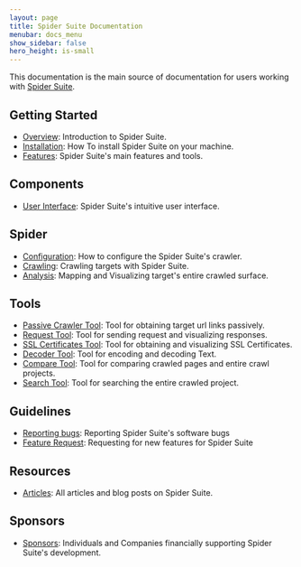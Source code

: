 ```yaml
---
layout: page
title: Spider Suite Documentation
menubar: docs_menu
show_sidebar: false
hero_height: is-small
---
```


This documentation is the main source of documentation for users working with [Spider Suite](https://github.com/3nock/SpiderSuite).

## Getting Started
* [Overview](Overview): Introduction to Spider Suite.
* [Installation](Installation): How To install Spider Suite on your machine.
* [Features](Features): Spider Suite's main features and tools.

## Components
  * [User Interface](UserInterface): Spider Suite's intuitive user interface.

## Spider
* [Configuration](Configurations): How to configure the Spider Suite's crawler.
* [Crawling](Crawling): Crawling targets with Spider Suite.
* [Analysis](Analysis): Mapping and Visualizing target's entire crawled surface. 

## Tools
* [Passive Crawler Tool](Tools#passive-crawler-tool): Tool for obtaining target url links passively.
* [Request Tool](Tools#request-tool): Tool for sending request and visualizing responses.
* [SSL Certificates Tool](Tools#ssl-certificates-tool): Tool for obtaining and visualizing SSL Certificates.
* [Decoder Tool](Tools#decoder-tool): Tool for encoding and decoding Text.
* [Compare Tool](Tools#compare-tool): Tool for comparing crawled pages and entire crawl projects.
* [Search Tool](Tools#search-tool): Tool for searching the entire crawled project.

## Guidelines
* [Reporting bugs](BugReport.yml): Reporting Spider Suite's software bugs
* [Feature Request](FeatureRequest): Requesting for new features for Spider Suite

## Resources
* [Articles](Articles): All articles and blog posts on Spider Suite.

## Sponsors
* [Sponsors](Sponsors): Individuals and Companies financially supporting Spider Suite's development.